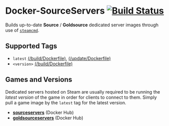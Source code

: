 # Docker-SourceServers [![Build Status](https://travis-ci.org/theohbrothers/docker-sourceservers.svg?branch=github)](https://travis-ci.org/theohbrothers/docker-sourceservers)

Builds up-to-date **Source** / **Goldsource** dedicated server images through use of [`steamcmd`](https://github.com/theohbrothers/docker-steamcmd).

## Supported Tags

* `latest` [(/build/Dockerfile)](https://github.com/theohbrothers/docker-sourceservers/blob/github/build/Dockerfile), [(/update/Dockerfile)](https://github.com/theohbrothers/docker-sourceservers/blob/github/update/Dockerfile)
* `<version>` [(/build/Dockerfile)](https://github.com/theohbrothers/docker-sourceservers/blob/github/build/Dockerfile)

## Games and Versions

Dedicated servers hosted on Steam are usually required to be running the *latest version* of the game in order for clients to connect to them. Simply pull a game image by the `latest` tag for the latest version.

* [**sourceservers**](https://hub.docker.com/u/sourceservers/) (Docker Hub)
* [**goldsourceservers**](https://hub.docker.com/u/goldsourceservers/) (Docker Hub)
